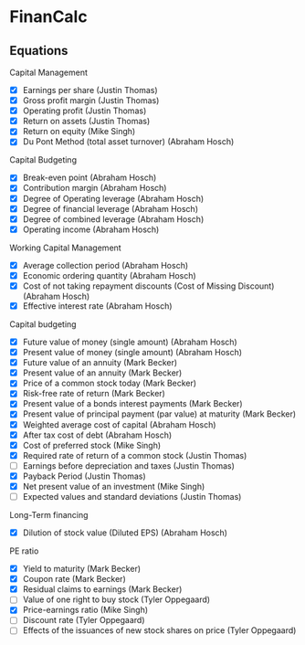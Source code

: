 # FinanCalc

## Equations

Capital Management
- [x] Earnings per share (Justin Thomas)
- [x] Gross profit margin (Justin Thomas)
- [x] Operating profit (Justin Thomas)
- [x] Return on assets (Justin Thomas)
- [x] Return on equity (Mike Singh)
- [x] Du Pont Method (total asset turnover) (Abraham Hosch)

Capital Budgeting
- [x] Break-even point (Abraham Hosch)
- [x] Contribution margin (Abraham Hosch)
- [x] Degree of Operating leverage (Abraham Hosch)
- [x] Degree of financial leverage (Abraham Hosch)
- [x] Degree of combined leverage (Abraham Hosch)
- [x] Operating income (Abraham Hosch)

Working Capital Management
- [x] Average collection period (Abraham Hosch)
- [x] Economic ordering quantity (Abraham Hosch)
- [x] Cost of not taking repayment discounts (Cost of Missing Discount) (Abraham Hosch)
- [x] Effective interest rate (Abraham Hosch)

Capital budgeting
- [x] Future value of money (single amount) (Abraham Hosch)
- [x] Present value of money (single amount) (Abraham Hosch)
- [x] Future value of an annuity (Mark Becker)
- [x] Present value of an annuity (Mark Becker)
- [x] Price of a common stock today (Mark Becker)
- [x] Risk-free rate of return (Mark Becker)
- [x] Present value of a bonds interest payments (Mark Becker)
- [x] Present value of principal payment (par value) at maturity (Mark Becker)
- [x] Weighted average cost of capital (Abraham Hosch)
- [x] After tax cost of debt (Abraham Hosch)
- [x] Cost of preferred stock (Mike Singh)
- [x] Required rate of return of a common stock (Justin Thomas)
- [ ] Earnings before depreciation and taxes  (Justin Thomas)
- [x] Payback Period (Justin Thomas)
- [x] Net present value of an investment  (Mike Singh)
- [ ] Expected values and standard deviations  (Justin Thomas)

Long-Term financing
- [x] Dilution of stock value (Diluted EPS) (Abraham Hosch)

PE ratio
- [x] Yield to maturity (Mark Becker)
- [x] Coupon rate (Mark Becker)
- [x] Residual claims to earnings (Mark Becker)
- [ ] Value of one right to buy stock (Tyler Oppegaard)
- [x] Price-earnings ratio (Mike Singh)
- [ ] Discount rate (Tyler Oppegaard)
- [ ] Effects of the issuances of new stock shares on price (Tyler Oppegaard)
